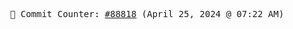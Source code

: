 <p align="center">
    <samp>
        📮 Commit Counter: <a href="https://github.com/Javascript-void0/Javascript-void0/commits/main">#88818</a> (April 25, 2024 @ 07:22 AM)
    </samp>
</p>